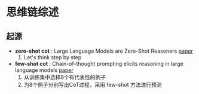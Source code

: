 # 思维链综述
## 起源
- **zero-shot cot** : Large Language Models are Zero-Shot Reasoners [paper](https://arxiv.org/abs/2205.11916)
  1.  Let's think step by step
- **few-shot cot** : Chain-of-thought prompting elicits reasoning in large language models [paper](https://arxiv.org/abs/2201.11903)
  1.  从训练集中选择8个有代表性的例子
  2.  为8个例子分别写出CoT过程，采用 few-shot 方法进行预测
